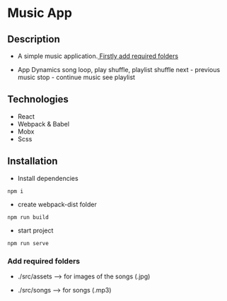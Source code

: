 # Music App

## Description
* A simple music application.[ Firstly add required folders ](#add-required-folders)

* App Dynamics
song loop, play shuffle, playlist shuffle 
next - previous music
stop - continue music
see playlist  


## Technologies
- React
- Webpack & Babel
- Mobx
- Scss


## Installation
* Install dependencies
```
npm i
```
* create webpack-dist folder 
```
npm run build 
```
* start project 
```
npm run serve 
```
### Add required folders 
* ./src/assets --> for images of the songs (.jpg)

* ./src/songs --> for songs (.mp3)


